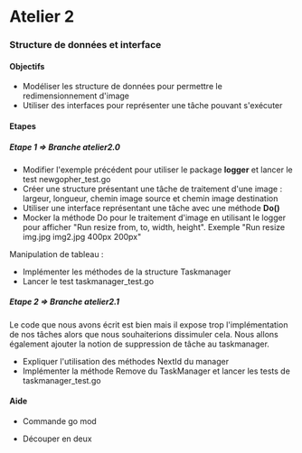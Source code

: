 # Atelier 2
### Structure de données et interface

#### Objectifs

* Modéliser les structure de données pour permettre le redimensionnement d'image
* Utiliser des interfaces pour représenter une tâche pouvant s'exécuter

#### Etapes

##### Etape 1 => Branche atelier2.0

* Modifier l'exemple précédent pour utiliser le package **logger** et lancer le test newgopher_test.go
* Créer une structure présentant une tâche de traitement d'une image : largeur, longueur, chemin image source et chemin image destination
* Utiliser une interface représentant une tâche avec une méthode **Do()**
* Mocker la méthode Do pour le traitement d'image en utilisant le logger pour afficher "Run resize from, to, width, height". Exemple "Run resize img.jpg img2.jpg 400px 200px"

Manipulation de tableau : 
* Implémenter les méthodes de la structure Taskmanager
* Lancer le test taskmanager_test.go

##### Etape 2 => Branche atelier2.1

Le code que nous avons écrit est bien mais il expose trop l'implémentation de nos tâches alors que nous souhaiterions dissimuler cela.
Nous allons également ajouter la notion de suppression de tâche au taskmanager.

* Expliquer l'utilisation des méthodes NextId du manager
* Implémenter la méthode Remove du TaskManager et lancer les tests de taskmanager_test.go


#### Aide

* Commande go mod

* Découper en deux